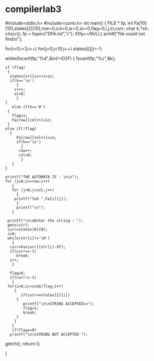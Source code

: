 # compilerlab3
#include<stdio.h>
#include<conio.h>
int main()
{
  FILE * fp;
  int Fa[10][10],states[2][10],row=0,col=0,sr=0,sc=0,flag=0,i,j,in,curr;
  char k,*str;
  clrscr();
  fp = fopen("DFA.txt","r");
  if(fp==NULL)
  printf("file could not find\n");

  for(i=0;i<3;i++)
    for(j=0;j<10;j++)
      states[i][j]=-1;

  while(fscanf(fp,"%d",&in)!=EOF)
    {
       fscanf(fp,"%c",&k);

    if (flag)
     {
      states[sr][sc++]=in;
      if(k=='\n')
         {
        sr++;
        sc=0;
         }
    }
       else if(k=='#')
     {
       flag=1;
       Fa[row][col++]=in;
     }
    else if(!flag)
      {
         Fa[row][col++]=in;
         if(k=='\n')
           {
          row++;
          col=0;
           }
       }
    }

    printf("THE AUTOMATA IS : \n\n");
    for (i=0;i<=row;i++)
       {
       for (j=0;j<col;j++)
         {
        printf("%2d ",Fa[i][j]);
         }
         printf("\n");
       }

     printf("\n\nEnter the string : ");
     gets(str);
     curr=states[0][0];
     i=0;
     while(str[i]!='\0')
       {
      curr=Fa[curr][str[i]-97];
      if(curr==-1)
         break;
      i++;
       }

      flag=0;
      if(curr!=-1)
       {
     for(i=0;i<=sc&&!flag;i++)
        {
           if(curr==states[1][i])
         {
            printf("\n\nSTRING ACCEPTED\n");
            flag=1;
            break;
         }
        }
       }
       if(flag==0)
      printf("\n\nSTRING NOT ACCEPTED ");
  getch();
  return 0;

}
